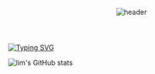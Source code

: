 <header align="center">
  
![header](https://capsule-render.vercel.app/api?type=waving)


</header>

<p>
  
[![Typing SVG](https://readme-typing-svg.herokuapp.com/?color=f0f6fc&lines=I'm+Lim🍀&font=Redressed&size=32)](https://git.io/typing-svg)
  
</p>

![lim's GitHub stats](https://github-readme-stats.vercel.app/api?username=grapefruit13&show_icons=true&theme=dark)

<!--
**grapefruit13/grapefruit13** is a ✨ _special_ ✨ repository because its `README.md` (this file) appears on your GitHub profile.

Here are some ideas to get you started:

- 🔭 I’m currently working on ...
- 🌱 I’m currently learning ...
- 👯 I’m looking to collaborate on ...
- 🤔 I’m looking for help with ...
- 💬 Ask me about ...
- 📫 How to reach me: ...
- 😄 Pronouns: ...
- ⚡ Fun fact: ...
-->
